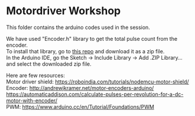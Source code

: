 # Motordriver Workshop
This folder contains the arduino codes used in the session.

We have used "Encoder.h" library to get the total pulse count from the encoder.
<br>
To install that library, go to [this repo](https://github.com/PaulStoffregen/Encoder) and download it as a zip file.
<br>
In the Arduino IDE, go the Sketch -> Include Library -> Add .ZIP Library... and select the downloaded zip file.

Here are few resources:
<br>
Motor driver shield: https://roboindia.com/tutorials/nodemcu-motor-shield/
<br>
Encoder: http://andrewjkramer.net/motor-encoders-arduino/
<br>
https://automaticaddison.com/calculate-pulses-per-revolution-for-a-dc-motor-with-encoder/
<br>
PWM: https://www.arduino.cc/en/Tutorial/Foundations/PWM
